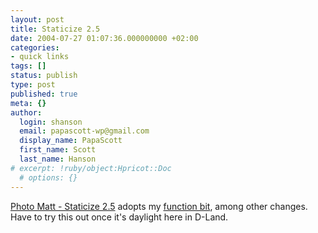 ```yaml
---
layout: post
title: Staticize 2.5
date: 2004-07-27 01:07:36.000000000 +02:00
categories:
- quick links
tags: []
status: publish
type: post
published: true
meta: {}
author:
  login: shanson
  email: papascott-wp@gmail.com
  display_name: PapaScott
  first_name: Scott
  last_name: Hanson
# excerpt: !ruby/object:Hpricot::Doc
  # options: {}
---
```

<p><a href="http://photomatt.net/2004/07/26/staticize-25/">Photo Matt - Staticize 2.5</a> adopts my <a href="http://photomatt.net/2004/06/13/staticize-reloaded/#comment-4964">function bit</a>, among other changes. Have to try this out once it's daylight here in D-Land.</p>

